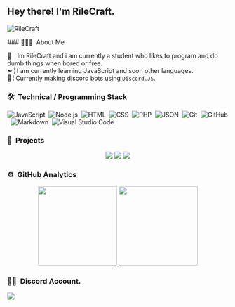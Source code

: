 <h2>Hey there! I'm RileCraft.</h2>
<p align="left"> <img src="https://komarev.com/ghpvc/?username=RileCraft" alt="RileCraft" /> </p>
### 👨🏻‍💻 &nbsp;About Me

📌 ╎ Im RileCraft and i am currently a student who likes to program and do dumb things when bored or free.<br>
✒╎ I am currently learning JavaScript and soon other languages.<br>
🤖╎ Currently making discord bots using `Discord.JS`.

### 🛠 &nbsp;Technical / Programming Stack

![JavaScript](https://img.shields.io/badge/-JavaScript-05122A?style=flat&logo=javascript)&nbsp;
![Node.js](https://img.shields.io/badge/-Node.js-05122A?style=flat&logo=node.js)&nbsp;
![HTML](https://img.shields.io/badge/-HTML-05122A?style=flat&logo=HTML5)&nbsp;
![CSS](https://img.shields.io/badge/-CSS-05122A?style=flat&logo=CSS3&logoColor=1572B6)&nbsp;
![PHP](https://img.shields.io/badge/-PHP-05122A?style=flat&logo=php)&nbsp;
![JSON](https://img.shields.io/badge/-JSON-05122A?style=flat&logo=json)&nbsp;
![Git](https://img.shields.io/badge/-Git-05122A?style=flat&logo=git)&nbsp;
![GitHub](https://img.shields.io/badge/-GitHub-05122A?style=flat&logo=github)&nbsp;
![Markdown](https://img.shields.io/badge/-Markdown-05122A?style=flat&logo=markdown)&nbsp;
![Visual Studio Code](https://img.shields.io/badge/-Visual%20Studio%20Code-05122A?style=flat&logo=visual-studio-code&logoColor=007ACC)&nbsp;

### 📎 &nbsp;Projects
<p align="center">
<a href="https://github.com/RileCraft/TicketsBot"><img src="https://github-readme-stats.vercel.app/api/pin/?username=RileCraft&repo=TicketsBot&theme=chartreuse-dark"></a>
<a href="https://github.com/RileCraft/Random-API"><img src="https://github-readme-stats.vercel.app/api/pin/?username=RileCraft&repo=Random-API&theme=chartreuse-dark"></a>
<a href="https://github.com/RileCraft/DiscordBot-Template"><img src="https://github-readme-stats.vercel.app/api/pin/?username=RileCraft&repo=DiscordBot-Template&theme=chartreuse-dark"></a>
 </p>

### ⚙️ &nbsp;GitHub Analytics

<p align="center">
<a href="https://github.com/RileCraft">
  <img height="180em" src="https://github-readme-stats-eight-theta.vercel.app/api?username=RileCraft&show_icons=true&theme=algolia&include_all_commits=true&count_private=true"/>
  <img height="180em" src="https://github-readme-stats-eight-theta.vercel.app/api/top-langs/?username=RileCraft&layout=compact&langs_count=8&theme=algolia"/>
</a>
</p>

### 🤝🏻 &nbsp;Discord Account.

<a href="https://discord.com/users/427109850368049162"><img src="https://img.shields.io/badge/Discord-7289DA?style=for-the-badge&logo=discord&logoColor=white"/></a>
